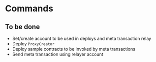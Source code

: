 # Commands

## To be done

- Set/create account to be used in deploys and meta transaction relay
- Deploy `ProxyCreator`
- Deploy sample contracts to be invoked by meta transactions
- Send meta transaction using relayer account

